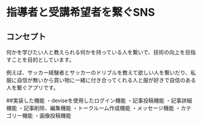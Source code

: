 # 指導者と受講希望者を繋ぐSNS

## コンセプト
何かを学びたい人と教えられる何かを持っている人を繋いで、技術の向上を目指すことを目的としています。


例えば、サッカー経験者とサッカーのドリブルを教えて欲しい人を繋いだり、私服に自信が無いから買い物に一緒に付き合ってくれる人と服が好きで自信のある人を繋ぐアプリです。

##実装した機能
・deviseを使用したログイン機能
・記事投稿機能
・記事詳細機能
・記事削除、編集機能
・トークルーム作成機能
・メッセージ機能
・カテゴリー機能
・画像投稿機能
